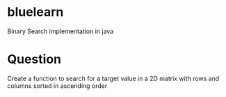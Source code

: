 # bluelearn
Binary Search implementation in java
# Question
Create a function to search for a target value in a 2D matrix with rows and columns sorted in ascending order
